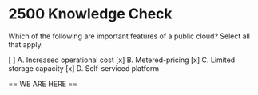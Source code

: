 # 2500 Knowledge Check

Which of the following are important features of a public cloud? Select all that apply.

[ ] A. Increased operational cost
[x] B. Metered-pricing
[x] C. Limited storage capacity
[x] D. Self-serviced platform



== WE ARE HERE ==
